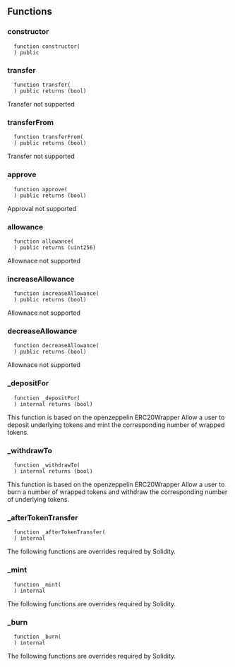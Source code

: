 


## Functions
### constructor
```solidity
  function constructor(
  ) public
```




### transfer
```solidity
  function transfer(
  ) public returns (bool)
```
Transfer not supported



### transferFrom
```solidity
  function transferFrom(
  ) public returns (bool)
```
Transfer not supported



### approve
```solidity
  function approve(
  ) public returns (bool)
```
Approval not supported



### allowance
```solidity
  function allowance(
  ) public returns (uint256)
```
Allownace not supported



### increaseAllowance
```solidity
  function increaseAllowance(
  ) public returns (bool)
```
Allownace not supported



### decreaseAllowance
```solidity
  function decreaseAllowance(
  ) public returns (bool)
```
Allownace not supported



### _depositFor
```solidity
  function _depositFor(
  ) internal returns (bool)
```
This function is based on the openzeppelin ERC20Wrapper
Allow a user to deposit underlying tokens and mint the corresponding number of wrapped tokens.



### _withdrawTo
```solidity
  function _withdrawTo(
  ) internal returns (bool)
```
This function is based on the openzeppelin ERC20Wrapper
Allow a user to burn a number of wrapped tokens and withdraw the corresponding number of underlying tokens.



### _afterTokenTransfer
```solidity
  function _afterTokenTransfer(
  ) internal
```
The following functions are overrides required by Solidity.



### _mint
```solidity
  function _mint(
  ) internal
```
The following functions are overrides required by Solidity.



### _burn
```solidity
  function _burn(
  ) internal
```
The following functions are overrides required by Solidity.



